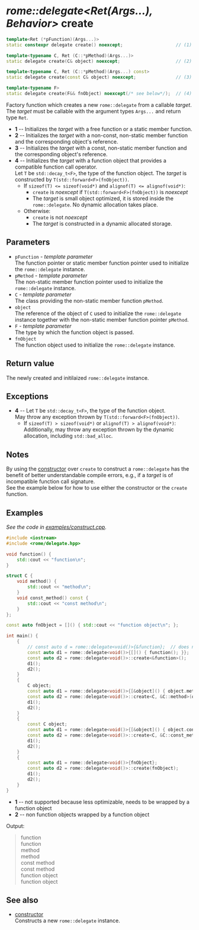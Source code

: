 # _rome::delegate<Ret(Args...), Behavior>_ **create**

```cpp
template<Ret (*pFunction)(Args...)>
static constexpr delegate create() noexcept;                    // (1)

template<typename C, Ret (C::*pMethod)(Args...)>
static delegate create(C& object) noexcept;                     // (2)

template<typename C, Ret (C::*pMethod)(Args...) const>
static delegate create(const C& object) noexcept;               // (3)

template<typename F>
static delegate create(F&& fnObject) noexcept(/* see below*/);  // (4)
```

Factory function which creates a new `rome::delegate` from a callable _target_. The _target_ must be callable with the argument types `Args...` and return type `Ret`.

- **1** -- Initializes the _target_ with a free function or a static member function.
- **2** -- Initializes the _target_ with a non-const, non-static member function and the corresponding object's reference.
- **3** -- Initializes the _target_ with a const, non-static member function and the corresponding object's reference.
- **4** -- Initializes the _target_ with a function object that provides a compatible function call operator.  
Let `T` be `std::decay_t<F>`, the type of the function object. The _target_ is constructed by `T(std::forward<F>(fnObject))`.
  - If `sizeof(T) <= sizeof(void*)` and `alignof(T) <= alignof(void*)`:  
    - `create` is _noexcept_ if `T(std::forward<F>(fnObject))` is _noexcept_
    - The _target_ is small object optimized, it is stored inside the `rome::delegate`. No dynamic allocation takes place.
  - Otherwise:
    - `create` is not _noexcept_
    - The _target_ is constructed in a dynamic allocated storage.

## Parameters

- `pFunction` - _template parameter_  
  The function pointer or static member function pointer used to initialize the `rome::delegate` instance.
- `pMethod` - _template parameter_  
  The non-static member function pointer used to initialize the `rome::delegate` instance.
- `C` - _template parameter_  
  The class providing the non-static member function `pMethod`.
- `object`  
  The reference of the object of `C` used to initialize the `rome::delegate` instance together with the non-static member function pointer `pMethod`.
- `F` - _template parameter_  
  The type by which the function object is passed.
- `fnObject`  
  The function object used to initialize the `rome::delegate` instance.

## Return value

The newly created and initilaized `rome::delegate` instance.

## Exceptions

- **4** -- Let `T` be `std::decay_t<F>`, the type of the function object.  
  May throw any exception thrown by `T(std::forward<F>(fnObject))`.
  - If `sizeof(T) > sizeof(void*)` or `alignof(T) > alignof(void*)`:  
    Additionally, may throw any exception thrown by the dynamic allocation, including `std::bad_alloc`.

## Notes

By using the [constructor](delegate/constructor.md) over `create` to construct a `rome::delegate` has the benefit of better understandable compile errors, e.g., if a _target_ is of incompatible function call signature.  
See the example below for how to use either the constructor or the `create` function.

## Examples

_See the code in [examples/construct.cpp](../examples/construct.cpp)._

```cpp
#include <iostream>
#include <rome/delegate.hpp>

void function() {
    std::cout << "function\n";
}

struct C {
    void method() {
        std::cout << "method\n";
    }
    void const_method() const {
        std::cout << "const method\n";
    }
};

const auto fnObject = []() { std::cout << "function object\n"; };

int main() {
    {
        // const auto d = rome::delegate<void()>{&function};  // does not compile (1)
        const auto d1 = rome::delegate<void()>{[]() { function(); }};  // (2)
        const auto d2 = rome::delegate<void()>::create<&function>();
        d1();
        d2();
    }
    {
        C object;
        const auto d1 = rome::delegate<void()>{[&object]() { object.method(); }};  // (2)
        const auto d2 = rome::delegate<void()>::create<C, &C::method>(object);
        d1();
        d2();
    }
    {
        const C object;
        const auto d1 = rome::delegate<void()>{[&object]() { object.const_method(); }};  // (2)
        const auto d2 = rome::delegate<void()>::create<C, &C::const_method>(object);
        d1();
        d2();
    }
    {
        const auto d1 = rome::delegate<void()>{fnObject};
        const auto d2 = rome::delegate<void()>::create(fnObject);
        d1();
        d2();
    }
}
```

- **1** -- not supported because less optimizable, needs to be wrapped by a function object
- **2** -- non function objects wrapped by a function object

Output:

> function  
> function  
> method  
> method  
> const method  
> const method  
> function object  
> function object

## See also

- [constructor](delegate/constructor.md)  
  Constructs a new `rome::delegate` instance.
